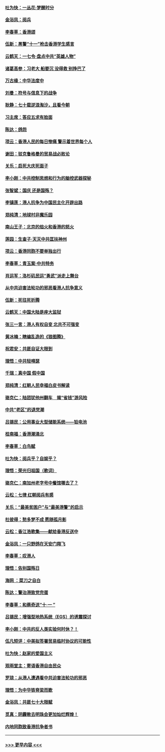 #### [吐为快：一丛花‧梦醒时分](../pages/nsc993/n11567491.md?t=10041444) 
#### [金浴凤：阅兵](../pages/nsc993/n11567454.md?t=10041444) 
#### [李春草：香港颂](../pages/nsc993/n11567444.md?t=10041444) 
#### [伍新：黑警“十一”枪击香港学生感言](../pages/nsc993/n11567426.md?t=10041444) 
#### [云鹤天：一七令‧盘点中共“英雄人物”](../pages/nsc993/n11567091.md?t=10041444) 
#### [诸葛高参：习老大 船要沉 没得救 别挣巴了](../pages/nsc993/n11566976.md?t=10041444) 
#### [万古缘：中华法度中](../pages/nsc993/n11566726.md?t=10041444) 
#### [刘曼：符号与信息下的战争](../pages/nsc993/n11564655.md?t=10041444) 
#### [耿静：七十载逆浪淘沙，且看今朝](../pages/nsc993/n11564520.md?t=10041444) 
#### [习主席：答应五求有脸面](../pages/nsc993/n11563953.md?t=10041444) 
#### [陈达：鸽怨](../pages/nsc993/n11561879.md?t=10041444) 
#### [项云：香港人民的每日惨痛  警示着世界每个人](../pages/nsc993/n11559273.md?t=10041444) 
#### [谢田：驳克鲁格曼的贸易战必败论](../pages/nsc993/n11555840.md?t=10041444) 
#### [关乐：启死大庆死面子](../pages/nsc993/n11556823.md?t=10041444) 
#### [李小刚：中共控制思想和行为的脑控武器探秘](../pages/nsc993/n11556776.md?t=10041444) 
#### [张智斌：国庆  还是国殇？](../pages/nsc993/n11556617.md?t=10041444) 
#### [李镇莲：港人抗争为中国民主化开辟出路](../pages/nsc993/n11556570.md?t=10041444) 
#### [郑纯清：地球村非魔乐园](../pages/nsc993/n11555415.md?t=10041444) 
#### [南山王子：北京的焰火和香港的怒火](../pages/nsc993/n11555318.md?t=10041444) 
#### [莲园：生查子·天灭中共匡扶神州](../pages/nsc993/n11555302.md?t=10041444) 
#### [项云：香港同胞不要单独出行](../pages/nsc993/n11555276.md?t=10041444) 
#### [李春草：青玉案‧中共特务](../pages/nsc993/n11552356.md?t=10041444) 
#### [肖运军：洛杉矶民运“勇武”派走上舞台](../pages/nsc993/n11551595.md?t=10041444) 
#### [从中共迫害法轮功的邪恶看港人抗争意义](../pages/nsc993/n11540858.md?t=10041444) 
#### [伍新：死往死折腾](../pages/nsc993/n11550174.md?t=10041444) 
#### [云鹤天：中国大陆是座大监狱](../pages/nsc993/n11550155.md?t=10041444) 
#### [张三一言：港人有权自变 北共不可强变](../pages/nsc993/n11550132.md?t=10041444) 
#### [黄冰楠：瞎编乱造的《狼图腾》](../pages/nsc993/n11550082.md?t=10041444) 
#### [祝君安：共匪自证大限到](../pages/nsc993/n11550041.md?t=10041444) 
#### [理悟：中共轻嘚瑟](../pages/nsc993/n11547978.md?t=10041444) 
#### [千瑞：真中国 假中国](../pages/nsc993/n11547865.md?t=10041444) 
#### [郑纯清：红朝人民幸福白皮书解读](../pages/nsc993/n11547499.md?t=10041444) 
#### [骆克仁：陆团犹他州翻车　揭“省钱”游风险](../pages/nsc993/n11546977.md?t=10041444) 
#### [中共“老区”的退党潮](../pages/nsc993/n11545995.md?t=10041444) 
#### [吕锡民：公用事业大型储能系统——铅电池](../pages/nsc993/n11545701.md?t=10041444) 
#### [桂南福：香港潮涌北](../pages/nsc993/n11545682.md?t=10041444) 
#### [李春草：白鸟赋](../pages/nsc993/n11545663.md?t=10041444) 
#### [吐为快：阅兵乎？自娱乎？](../pages/nsc993/n11545625.md?t=10041444) 
#### [理悟：荣光归祖国（歌词）](../pages/nsc993/n11545616.md?t=10041444) 
#### [骆克仁：南加州老字号中餐馆哪去了？](../pages/nsc993/n11545120.md?t=10041444) 
#### [云松：七律 红朝阅兵有感](../pages/nsc993/n11542394.md?t=10041444) 
#### [关乐：“最美贫困户”与“最美港警”的启示](../pages/nsc993/n11542252.md?t=10041444) 
#### [杜彼得：愁多梦不成 愿随孤月影](../pages/nsc993/n11540296.md?t=10041444) 
#### [云松：香江浩歌集——献给香港反送中](../pages/nsc993/n11540149.md?t=10041444) 
#### [金浴凤：一只野鸽在天安门翔飞](../pages/nsc993/n11540280.md?t=10041444) 
#### [李春草：叹港人](../pages/nsc993/n11540119.md?t=10041444) 
#### [理悟：告别国殇日](../pages/nsc993/n11539610.md?t=10041444) 
#### [海网 ：菜刀之自白](../pages/nsc993/n11539597.md?t=10041444) 
#### [陈达：警治港致党完蛋](../pages/nsc993/n11538127.md?t=10041444) 
#### [李春草：和蔡奇送“十·一 ”](../pages/nsc993/n11537810.md?t=10041444) 
#### [吕锡民：增强型地热系统（EGS）的诱震探讨](../pages/nsc993/n11537765.md?t=10041444) 
#### [李小刚：中共的反人类实验何时休？！](../pages/nsc993/n11537669.md?t=10041444) 
#### [伍凡短评：中美拟签署贸易临时协议的可能性](../pages/nsc993/n11536773.md?t=10041444) 
#### [吐为快：赵家的爱国主义](../pages/nsc993/n11536750.md?t=10041444) 
#### [观雨堂主：寄语香港自由民众](../pages/nsc993/n11536735.md?t=10041444) 
#### [罗琼：从港人遭遇看中共迫害法轮功的邪恶](../pages/nsc993/n11507862.md?t=10041444) 
#### [理悟：为中华铁脊梁而歌](../pages/nsc993/n11534458.md?t=10041444) 
#### [金浴凤：共匪七十大限赋](../pages/nsc993/n11534434.md?t=10041444) 
#### [觅真：阴霾散去明珠会更加灿烂辉煌！](../pages/nsc993/n11531858.md?t=10041444) 
#### [内地同胞致香港抗争者书](../pages/nsc993/n11531645.md?t=10041444) 

----
#### [ >>> 更早内容 <<< ](../indexes/nsc993-earlier.md)
